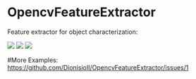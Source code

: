 # OpencvFeatureExtractor
Feature extractor for object characterization:

<image src ="https://cloud.githubusercontent.com/assets/11212852/25313512/2dacfad0-2830-11e7-9200-f101b533f805.png"/>
<image src ="https://cloud.githubusercontent.com/assets/11212852/25313514/377a1520-2830-11e7-807c-204260b98104.png"/>
<image src="https://cloud.githubusercontent.com/assets/11212852/25313517/3c0395ee-2830-11e7-85ee-9a345df17ad6.png"/>

#More Examples:
https://github.com/DionisioII/OpencvFeatureExtractor/issues/1
